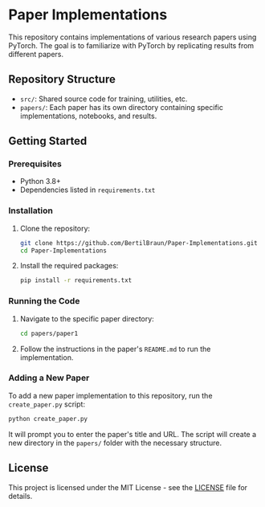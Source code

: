 # Paper Implementations

This repository contains implementations of various research papers using PyTorch. The goal is to familiarize with PyTorch by replicating results from different papers.

## Repository Structure

- `src/`: Shared source code for training, utilities, etc.
- `papers/`: Each paper has its own directory containing specific implementations, notebooks, and results.

## Getting Started

### Prerequisites

- Python 3.8+
- Dependencies listed in `requirements.txt`

### Installation

1. Clone the repository:

    ```sh
    git clone https://github.com/BertilBraun/Paper-Implementations.git
    cd Paper-Implementations
    ```

2. Install the required packages:

    ```sh
    pip install -r requirements.txt
    ```

### Running the Code

1. Navigate to the specific paper directory:

    ```sh
    cd papers/paper1
    ```

2. Follow the instructions in the paper's `README.md` to run the implementation.

### Adding a New Paper

To add a new paper implementation to this repository, run the `create_paper.py` script:

```sh
python create_paper.py
```

It will prompt you to enter the paper's title and URL. The script will create a new directory in the `papers/` folder with the necessary structure.

## License

This project is licensed under the MIT License - see the [LICENSE](LICENSE) file for details.
